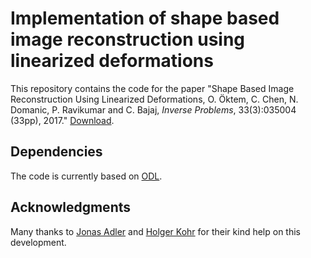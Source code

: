 Implementation of shape based image reconstruction using linearized deformations
================================================================================

This repository contains the code for the paper "Shape Based Image Reconstruction Using Linearized Deformations, O. Öktem, C. Chen, N. Domanic, P. Ravikumar and C. Bajaj, _Inverse Problems_, 33(3):035004 (33pp), 2017." [Download](http://iopscience.iop.org/article/10.1088/1361-6420/aa55af).

Dependencies
------------
The code is currently based on [ODL](https://github.com/odlgroup/odl).

Acknowledgments
---------------
Many thanks to [Jonas Adler](https://github.com/adler-j) and [Holger Kohr](https://github.com/kohr-h) for their kind help on this development. 

